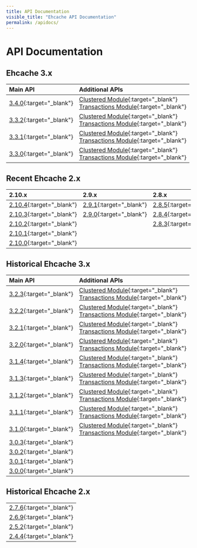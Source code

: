 ```yaml
---
title: API Documentation
visible_title: "Ehcache API Documentation"
permalink: /apidocs/
---
```


# API Documentation

## Ehcache 3.x

| Main API | Additional APIs |
|:----|:--|
|[3.4.0](/apidocs/3.4.0/index.html){:target="_blank"}|[Clustered Module](/apidocs/3.4.0/clustered/index.html){:target="_blank"} <br /> [Transactions Module](/apidocs/3.4.0/transactions/index.html){:target="_blank"}|
|[3.3.2](/apidocs/3.3.2/index.html){:target="_blank"}|[Clustered Module](/apidocs/3.3.2/clustered/index.html){:target="_blank"} <br /> [Transactions Module](/apidocs/3.3.2/transactions/index.html){:target="_blank"}|
|[3.3.1](/apidocs/3.3.1/index.html){:target="_blank"}|[Clustered Module](/apidocs/3.3.1/clustered/index.html){:target="_blank"} <br /> [Transactions Module](/apidocs/3.3.1/transactions/index.html){:target="_blank"}|
|[3.3.0](/apidocs/3.3.0/index.html){:target="_blank"}|[Clustered Module](/apidocs/3.3.0/clustered/index.html){:target="_blank"} <br /> [Transactions Module](/apidocs/3.3.0/transactions/index.html){:target="_blank"}|

## Recent Ehcache 2.x

| 2.10.x | 2.9.x | 2.8.x |
|:---|:---|:---|
|[2.10.4](/apidocs/2.10.4/index.html){:target="_blank"}|[2.9.1](/apidocs/2.9.1/index.html){:target="_blank"}|[2.8.5](/apidocs/2.8.5/index.html){:target="_blank"}|
|[2.10.3](/apidocs/2.10.3/index.html){:target="_blank"}|[2.9.0](/apidocs/2.9/index.html){:target="_blank"}|[2.8.4](/apidocs/2.8.4/index.html){:target="_blank"}|
|[2.10.2](/apidocs/2.10.2/index.html){:target="_blank"}||[2.8.3](/apidocs/2.8.3/index.html){:target="_blank"}|
|[2.10.1](/apidocs/2.10.1/index.html){:target="_blank"}|||
|[2.10.0](/apidocs/2.10/index.html){:target="_blank"}|||

## Historical Ehcache 3.x

| Main API | Additional APIs |
|:----|:--|
|[3.2.3](/apidocs/3.2.3/index.html){:target="_blank"}|[Clustered Module](/apidocs/3.2.3/clustered/index.html){:target="_blank"} <br /> [Transactions Module](/apidocs/3.2.3/transactions/index.html){:target="_blank"}|
|[3.2.2](/apidocs/3.2.2/index.html){:target="_blank"}|[Clustered Module](/apidocs/3.2.2/clustered/index.html){:target="_blank"} <br /> [Transactions Module](/apidocs/3.2.2/transactions/index.html){:target="_blank"}|
|[3.2.1](/apidocs/3.2.1/index.html){:target="_blank"}|[Clustered Module](/apidocs/3.2.1/clustered/index.html){:target="_blank"} <br /> [Transactions Module](/apidocs/3.2.1/transactions/index.html){:target="_blank"}|
|[3.2.0](/apidocs/3.2.0/index.html){:target="_blank"}|[Clustered Module](/apidocs/3.2.0/clustered/index.html){:target="_blank"} <br /> [Transactions Module](/apidocs/3.2.0/transactions/index.html){:target="_blank"}|
|[3.1.4](/apidocs/3.1.4/index.html){:target="_blank"}|[Clustered Module](/apidocs/3.1.4/clustered/index.html){:target="_blank"} <br /> [Transactions Module](/apidocs/3.1.4/transactions/index.html){:target="_blank"}|
|[3.1.3](/apidocs/3.1.3/index.html){:target="_blank"}|[Clustered Module](/apidocs/3.1.3/clustered/index.html){:target="_blank"} <br /> [Transactions Module](/apidocs/3.1.3/transactions/index.html){:target="_blank"}|
|[3.1.2](/apidocs/3.1.2/index.html){:target="_blank"}|[Clustered Module](/apidocs/3.1.2/clustered/index.html){:target="_blank"} <br /> [Transactions Module](/apidocs/3.1.2/transactions/index.html){:target="_blank"}|
|[3.1.1](/apidocs/3.1.1/index.html){:target="_blank"}|[Clustered Module](/apidocs/3.1.1/clustered/index.html){:target="_blank"} <br /> [Transactions Module](/apidocs/3.1.1/transactions/index.html){:target="_blank"}|
|[3.1.0](/apidocs/3.1.0/index.html){:target="_blank"}|[Clustered Module](/apidocs/3.1.0/clustered/index.html){:target="_blank"} <br /> [Transactions Module](/apidocs/3.1.0/transactions/index.html){:target="_blank"}|
|[3.0.3](/apidocs/3.0.3/index.html){:target="_blank"}||
|[3.0.2](/apidocs/3.0.2/index.html){:target="_blank"}||
|[3.0.1](/apidocs/3.0.1/index.html){:target="_blank"}||
|[3.0.0](/apidocs/3.0.0/index.html){:target="_blank"}||


## Historical Ehcache 2.x

||
|:---|
|[2.7.6](/apidocs/2.7.6/index.html){:target="_blank"}|
|[2.6.9](/apidocs/2.6.9/index.html){:target="_blank"}|
|[2.5.2](/apidocs/2.5.2/index.html){:target="_blank"}|
|[2.4.4](/apidocs/2.4.4/index.html){:target="_blank"}|
